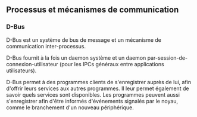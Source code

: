 ## Processus et mécanismes de communication

### D-Bus

D-Bus est un système de bus de message et un mécanisme de communication inter-processus.

D-Bus fournit à la fois un daemon système et un daemon par-session-de-connexion-utilisateur (pour
les IPCs généraux entre applications utilisateurs).

D-Bus permet à des programmes clients de s'enregistrer auprès de lui, afin d'offrir leurs services
aux autres programmes. Il leur permet également de savoir quels services sont disponibles. Les
programmes peuvent aussi s'enregistrer afin d'être informés d'événements signalés par le noyau,
comme le branchement d'un nouveau périphérique.
